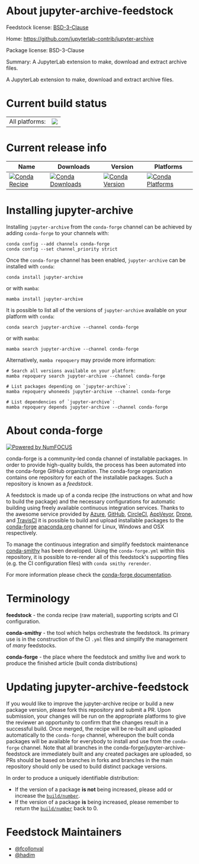 About jupyter-archive-feedstock
===============================

Feedstock license: [BSD-3-Clause](https://github.com/conda-forge/jupyter-archive-feedstock/blob/main/LICENSE.txt)

Home: https://github.com/jupyterlab-contrib/jupyter-archive

Package license: BSD-3-Clause

Summary: A JupyterLab extension to make, download and extract archive files.

A JupyterLab extension to make, download and extract archive files.

Current build status
====================


<table><tr><td>All platforms:</td>
    <td>
      <a href="https://dev.azure.com/conda-forge/feedstock-builds/_build/latest?definitionId=8104&branchName=main">
        <img src="https://dev.azure.com/conda-forge/feedstock-builds/_apis/build/status/jupyter-archive-feedstock?branchName=main">
      </a>
    </td>
  </tr>
</table>

Current release info
====================

| Name | Downloads | Version | Platforms |
| --- | --- | --- | --- |
| [![Conda Recipe](https://img.shields.io/badge/recipe-jupyter--archive-green.svg)](https://anaconda.org/conda-forge/jupyter-archive) | [![Conda Downloads](https://img.shields.io/conda/dn/conda-forge/jupyter-archive.svg)](https://anaconda.org/conda-forge/jupyter-archive) | [![Conda Version](https://img.shields.io/conda/vn/conda-forge/jupyter-archive.svg)](https://anaconda.org/conda-forge/jupyter-archive) | [![Conda Platforms](https://img.shields.io/conda/pn/conda-forge/jupyter-archive.svg)](https://anaconda.org/conda-forge/jupyter-archive) |

Installing jupyter-archive
==========================

Installing `jupyter-archive` from the `conda-forge` channel can be achieved by adding `conda-forge` to your channels with:

```
conda config --add channels conda-forge
conda config --set channel_priority strict
```

Once the `conda-forge` channel has been enabled, `jupyter-archive` can be installed with `conda`:

```
conda install jupyter-archive
```

or with `mamba`:

```
mamba install jupyter-archive
```

It is possible to list all of the versions of `jupyter-archive` available on your platform with `conda`:

```
conda search jupyter-archive --channel conda-forge
```

or with `mamba`:

```
mamba search jupyter-archive --channel conda-forge
```

Alternatively, `mamba repoquery` may provide more information:

```
# Search all versions available on your platform:
mamba repoquery search jupyter-archive --channel conda-forge

# List packages depending on `jupyter-archive`:
mamba repoquery whoneeds jupyter-archive --channel conda-forge

# List dependencies of `jupyter-archive`:
mamba repoquery depends jupyter-archive --channel conda-forge
```


About conda-forge
=================

[![Powered by
NumFOCUS](https://img.shields.io/badge/powered%20by-NumFOCUS-orange.svg?style=flat&colorA=E1523D&colorB=007D8A)](https://numfocus.org)

conda-forge is a community-led conda channel of installable packages.
In order to provide high-quality builds, the process has been automated into the
conda-forge GitHub organization. The conda-forge organization contains one repository
for each of the installable packages. Such a repository is known as a *feedstock*.

A feedstock is made up of a conda recipe (the instructions on what and how to build
the package) and the necessary configurations for automatic building using freely
available continuous integration services. Thanks to the awesome service provided by
[Azure](https://azure.microsoft.com/en-us/services/devops/), [GitHub](https://github.com/),
[CircleCI](https://circleci.com/), [AppVeyor](https://www.appveyor.com/),
[Drone](https://cloud.drone.io/welcome), and [TravisCI](https://travis-ci.com/)
it is possible to build and upload installable packages to the
[conda-forge](https://anaconda.org/conda-forge) [anaconda.org](https://anaconda.org/)
channel for Linux, Windows and OSX respectively.

To manage the continuous integration and simplify feedstock maintenance
[conda-smithy](https://github.com/conda-forge/conda-smithy) has been developed.
Using the ``conda-forge.yml`` within this repository, it is possible to re-render all of
this feedstock's supporting files (e.g. the CI configuration files) with ``conda smithy rerender``.

For more information please check the [conda-forge documentation](https://conda-forge.org/docs/).

Terminology
===========

**feedstock** - the conda recipe (raw material), supporting scripts and CI configuration.

**conda-smithy** - the tool which helps orchestrate the feedstock.
                   Its primary use is in the construction of the CI ``.yml`` files
                   and simplify the management of *many* feedstocks.

**conda-forge** - the place where the feedstock and smithy live and work to
                  produce the finished article (built conda distributions)


Updating jupyter-archive-feedstock
==================================

If you would like to improve the jupyter-archive recipe or build a new
package version, please fork this repository and submit a PR. Upon submission,
your changes will be run on the appropriate platforms to give the reviewer an
opportunity to confirm that the changes result in a successful build. Once
merged, the recipe will be re-built and uploaded automatically to the
`conda-forge` channel, whereupon the built conda packages will be available for
everybody to install and use from the `conda-forge` channel.
Note that all branches in the conda-forge/jupyter-archive-feedstock are
immediately built and any created packages are uploaded, so PRs should be based
on branches in forks and branches in the main repository should only be used to
build distinct package versions.

In order to produce a uniquely identifiable distribution:
 * If the version of a package **is not** being increased, please add or increase
   the [``build/number``](https://docs.conda.io/projects/conda-build/en/latest/resources/define-metadata.html#build-number-and-string).
 * If the version of a package **is** being increased, please remember to return
   the [``build/number``](https://docs.conda.io/projects/conda-build/en/latest/resources/define-metadata.html#build-number-and-string)
   back to 0.

Feedstock Maintainers
=====================

* [@fcollonval](https://github.com/fcollonval/)
* [@hadim](https://github.com/hadim/)


